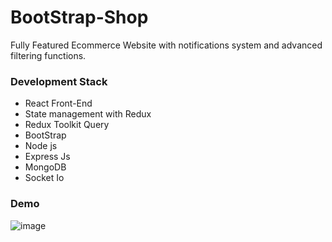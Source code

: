 # BootStrap-Shop
Fully Featured Ecommerce Website with notifications system and advanced filtering functions.


### Development Stack

- React Front-End
- State management with Redux
- Redux Toolkit Query
- BootStrap
- Node js 
- Express Js
- MongoDB
- Socket Io

### Demo

![image](https://github.com/Copheles/BootstrapShop/assets/61428497/10e3aded-a92b-49c9-b3f4-17ee24182edf)